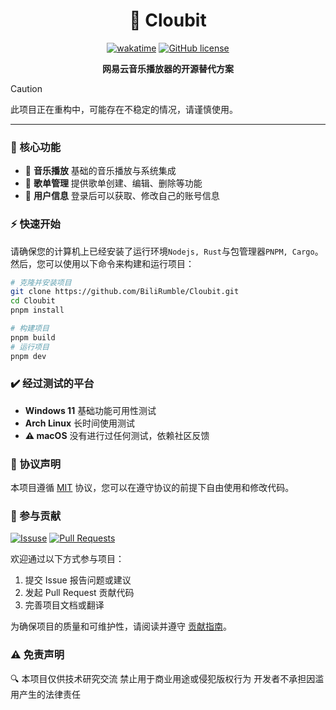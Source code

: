 <div align="center">

<h1>🎵 Cloubit</h1>

[![wakatime](https://wakatime.com/badge/user/347b183a-e02e-464a-a180-ed2963969f84/project/13a71991-4de0-4638-a7e6-5d3d7ed9a754.svg)](https://wakatime.com/badge/user/347b183a-e02e-464a-a180-ed2963969f84/project/13a71991-4de0-4638-a7e6-5d3d7ed9a754)
[![GitHub license](https://img.shields.io/github/license/bilirumble/Cloubit?color=blue)](https://github.com/bilirumble/Cloubit/blob/master/LICENSE)

**网易云音乐播放器的开源替代方案**

</div>

> [!CAUTION]
> 此项目正在重构中，可能存在不稳定的情况，请谨慎使用。

---

### 🌟 核心功能

- 🚧 **音乐播放** 基础的音乐播放与系统集成
- 🚧 **歌单管理** 提供歌单创建、编辑、删除等功能
- 🚧 **用户信息** 登录后可以获取、修改自己的账号信息

### ⚡ 快速开始

请确保您的计算机上已经安装了运行环境`Nodejs, Rust`与包管理器`PNPM, Cargo`。然后，您可以使用以下命令来构建和运行项目：

```bash
# 克隆并安装项目
git clone https://github.com/BiliRumble/Cloubit.git
cd Cloubit
pnpm install

# 构建项目
pnpm build
# 运行项目
pnpm dev
```

### ✔️ 经过测试的平台

- **Windows 11** 基础功能可用性测试
- **Arch Linux** 长时间使用测试
- **⚠️ macOS** 没有进行过任何测试，依赖社区反馈

### 📜 协议声明

本项目遵循 [MIT](https://opensource.org/licenses/MIT) 协议，您可以在遵守协议的前提下自由使用和修改代码。

### 🤝 参与贡献

[![Issuse](https://img.shields.io/github/issues/BiliRumble/Cloubit)](https://github.com/BiliRumble/Cloubit/issues)
[![Pull Requests](https://img.shields.io/github/issues-pr/BiliRumble/Cloubit)](https://github.com/BiliRumble/Cloubit/pulls)

欢迎通过以下方式参与项目：

1. 提交 Issue 报告问题或建议
2. 发起 Pull Request 贡献代码
3. 完善项目文档或翻译

为确保项目的质量和可维护性，请阅读并遵守 [贡献指南](CONTRIBUTING.md)。

### ⚠️ 免责声明

🔍 本项目仅供技术研究交流
禁止用于商业用途或侵犯版权行为
开发者不承担因滥用产生的法律责任
